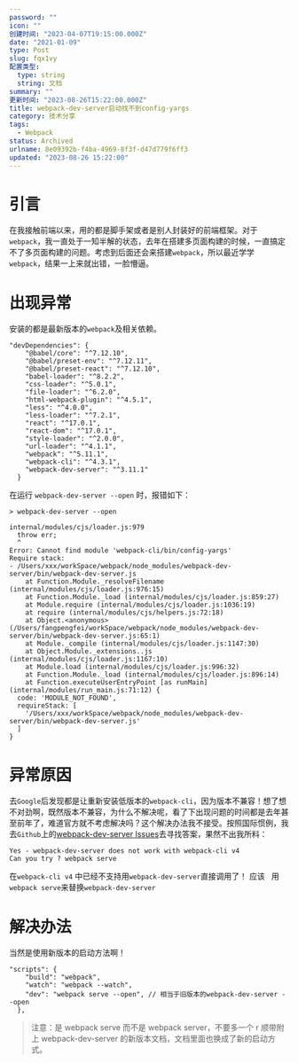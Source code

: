 ```yaml
---
password: ""
icon: ""
创建时间: "2023-04-07T19:15:00.000Z"
date: "2021-01-09"
type: Post
slug: fqx1vy
配置类型:
  type: string
  string: 文档
summary: ""
更新时间: "2023-08-26T15:22:00.000Z"
title: webpack-dev-server启动找不到config-yargs
category: 技术分享
tags:
  - Webpack
status: Archived
urlname: 8e09392b-f4ba-4969-8f3f-d47d779f6ff3
updated: "2023-08-26 15:22:00"
---
```


# 引言

在我接触前端以来，用的都是脚手架或者是别人封装好的前端框架。对于`webpack`，我一直处于一知半解的状态，去年在搭建多页面构建的时候，一直搞定不了多页面构建的问题。考虑到后面还会来搭建`webpack`，所以最近学学`webpack`，结果一上来就出错，一脸懵逼。

# 出现异常

安装的都是最新版本的`webpack`及相关依赖。

```text
"devDependencies": {
    "@babel/core": "^7.12.10",
    "@babel/preset-env": "^7.12.11",
    "@babel/preset-react": "^7.12.10",
    "babel-loader": "^8.2.2",
    "css-loader": "^5.0.1",
    "file-loader": "^6.2.0",
    "html-webpack-plugin": "^4.5.1",
    "less": "^4.0.0",
    "less-loader": "^7.2.1",
    "react": "^17.0.1",
    "react-dom": "^17.0.1",
    "style-loader": "^2.0.0",
    "url-loader": "^4.1.1",
    "webpack": "^5.11.1",
    "webpack-cli": "^4.3.1",
    "webpack-dev-server": "^3.11.1"
  }
```

在运行 `webpack-dev-server --open` 时，报错如下：

```text
> webpack-dev-server --open

internal/modules/cjs/loader.js:979
  throw err;
  ^
Error: Cannot find module 'webpack-cli/bin/config-yargs'
Require stack:
- /Users/xxx/workSpace/webpack/node_modules/webpack-dev-server/bin/webpack-dev-server.js
    at Function.Module._resolveFilename (internal/modules/cjs/loader.js:976:15)
    at Function.Module._load (internal/modules/cjs/loader.js:859:27)
    at Module.require (internal/modules/cjs/loader.js:1036:19)
    at require (internal/modules/cjs/helpers.js:72:18)
    at Object.<anonymous> (/Users/fangpengfei/workSpace/webpack/node_modules/webpack-dev-server/bin/webpack-dev-server.js:65:1)
    at Module._compile (internal/modules/cjs/loader.js:1147:30)
    at Object.Module._extensions..js (internal/modules/cjs/loader.js:1167:10)
    at Module.load (internal/modules/cjs/loader.js:996:32)
    at Function.Module._load (internal/modules/cjs/loader.js:896:14)
    at Function.executeUserEntryPoint [as runMain] (internal/modules/run_main.js:71:12) {
  code: 'MODULE_NOT_FOUND',
  requireStack: [
    '/Users/xxx/workSpace/webpack/node_modules/webpack-dev-server/bin/webpack-dev-server.js'
  ]
}
```

# 异常原因

去`Google`后发现都是让重新安装低版本的`webpack-cli`，因为版本不兼容！想了想不对劲啊，既然版本不兼容，为什么不解决呢，看了下出现问题的时间都是去年甚至前年了，难道官方就不考虑解决吗？这个解决办法我不接受。按照国际惯例，我去`Github`上的[webpack-dev-server Issues](https://github.com/webpack/webpack-dev-server/issues/2759)去寻找答案，果然不出我所料：

```text
Yes - webpack-dev-server does not work with webpack-cli v4
Can you try ? webpack serve
```

在`webpack-cli v4` 中已经不支持用`webpack-dev-server`直接调用了！ 应该   用`webpack serve`来替换`webpack-dev-server`

# 解决办法

当然是使用新版本的启动方法啊！

```text
"scripts": {
    "build": "webpack",
    "watch": "webpack --watch",
    "dev": "webpack serve --open", // 相当于旧版本的webpack-dev-server --open
  },
```

> 注意：是 webpack serve 而不是 webpack server，不要多一个 r 顺带附上 webpack-dev-server 的新版本文档，文档里面也换成了新的启动方式。
